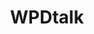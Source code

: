 ---
title: WPDtalk
crosslinks:
- watchpeopledie
- HighQualityGifs
- uwotm8
- help
- WatchPeopleSuffer
- Jessicamshannon
- watchpeoplealmostdie
---